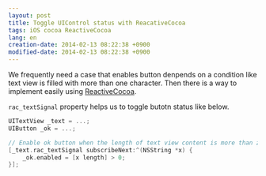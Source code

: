 ```yaml
---
layout: post
title: Toggle UIControl status with ReacativeCocoa
tags: iOS cocoa ReactiveCocoa
lang: en
creation-date: 2014-02-13 08:22:38 +0900
modified-date: 2014-02-13 08:22:38 +0900
---
```

We frequently need a case that enables button denpends on a condition like text view is filled with more than one character.
Then there is a way to implement easily using [ReactiveCocoa](https://github.com/ReactiveCocoa/ReactiveCocoa).

`rac_textSignal` property helps us to toggle butotn status like below.

```objective-c
UITextView _text = ...;
UIButton _ok = ...;

// Enable ok button when the length of text view content is more than zero.
[_text.rac_textSignal subscribeNext:^(NSString *x) {
    _ok.enabled = [x length] > 0;
}];
```

